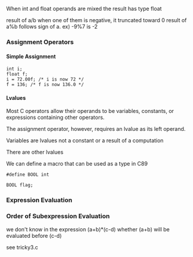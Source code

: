 When int and float operands are mixed the result has type float

result of a/b when one of them is negative, it truncated toward 0
result of a%b follows sign of a. ex) -9%7 is -2

### Assignment Operators

#### Simple Assignment

```
int i;
float f;
i = 72.00f; /* i is now 72 */
f = 136; /* f is now 136.0 */

```

#### Lvalues

Most C operators allow their operands to be variables, constants, or expressions containing other operators.

The assignment operator, however, requires an lvalue as its left operand.

Variables are lvalues
not a constant or a result of a computation

There are other lvalues 

We can define a macro that can be used as a type in C89
```
#define BOOL int

BOOL flag;
```


### Expression Evaluation

### Order of Subexpression Evaluation

we don't know in the expression (a+b)*(c-d) whether (a+b) will be evaluated before (c-d)

see tricky3.c


